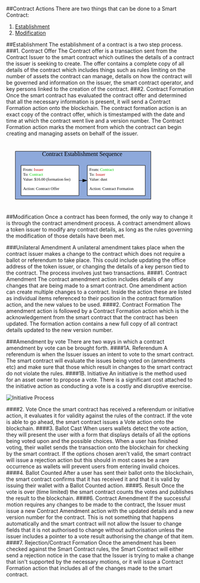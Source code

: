 ##Contract Actions
There are two things that can be done to a Smart Contract:
1. [Establishment](#establishment)
2. [Modification](#modification)

<a name="establishment"></a>
##Establishment
The establishment of a contract is a two step process.
###1. Contract Offer
The Contract offer is a transaction sent from the Contract Issuer to the smart contract which outlines the details of a contract the issuer is seeking to create. The offer contains a complete copy of all details of the contract which includes things such as rules limiting on the number of assets the contract can manage, details on how the contract will be governed and information on the issuer, the smart contract operator, and key persons linked to the creation of the contract.
###2. Contract Formation
Once the smart contract has evaluated the contract offer and determined that all the necessary information is present, it will send a Contract Formation action onto the blockchain. The contract formation action is an exact copy of the contract offer, which is timestamped with the date and time at which the contract went live and a version number.
The Contract Formation action marks the moment from which the contract can begin creating and managing assets on behalf of the issuer.

<img src="data:image/svg+xml;base64,PD94bWwgdmVyc2lvbj0iMS4wIiBlbmNvZGluZz0iVVRGLTgiIHN0YW5kYWxvbmU9Im5vIj8+Cjwh%0D%0ARE9DVFlQRSBzdmcgUFVCTElDICItLy9XM0MvL0RURCBTVkcgMS4xLy9FTiIgImh0dHA6Ly93d3cu%0D%0AdzMub3JnL0dyYXBoaWNzL1NWRy8xLjEvRFREL3N2ZzExLmR0ZCI+CjwhLS0gR2VuZXJhdGVkIGJ5%0D%0AIE1pY3Jvc29mdCBWaXNpbywgU1ZHIEV4cG9ydCBjb250cmFjdC1mb3JtYXRpb24uc3ZnIFBhZ2Ut%0D%0AMSAtLT4KPHN2ZyB4bWxucz0iaHR0cDovL3d3dy53My5vcmcvMjAwMC9zdmciIHhtbG5zOnhsaW5r%0D%0APSJodHRwOi8vd3d3LnczLm9yZy8xOTk5L3hsaW5rIiB4bWxuczpldj0iaHR0cDovL3d3dy53My5v%0D%0AcmcvMjAwMS94bWwtZXZlbnRzIgoJCXhtbG5zOnY9Imh0dHA6Ly9zY2hlbWFzLm1pY3Jvc29mdC5j%0D%0Ab20vdmlzaW8vMjAwMy9TVkdFeHRlbnNpb25zLyIgd2lkdGg9IjQuMjkxOWluIiBoZWlnaHQ9IjEu%0D%0AODU5MjFpbiIKCQl2aWV3Qm94PSIwIDAgMzA5LjAxNyAxMzMuODYzIiB4bWw6c3BhY2U9InByZXNl%0D%0AcnZlIiBjb2xvci1pbnRlcnBvbGF0aW9uLWZpbHRlcnM9InNSR0IiIGNsYXNzPSJzdDEwIj4KCTx2%0D%0AOmRvY3VtZW50UHJvcGVydGllcyB2OmxhbmdJRD0iMjA1NyIgdjptZXRyaWM9InRydWUiIHY6dmll%0D%0Ad01hcmt1cD0iZmFsc2UiPgoJCTx2OnVzZXJEZWZzPgoJCQk8djp1ZCB2Om5hbWVVPSJtc3ZOb0F1%0D%0AdG9Db25uZWN0IiB2OnZhbD0iVlQwKDEpOjI2Ii8+CgkJPC92OnVzZXJEZWZzPgoJPC92OmRvY3Vt%0D%0AZW50UHJvcGVydGllcz4KCgk8c3R5bGUgdHlwZT0idGV4dC9jc3MiPgoJPCFbQ0RBVEFbCgkJLnN0%0D%0AMSB7ZmlsbDojOGVhOWRiO3N0cm9rZTojMDAwMDAwO3N0cm9rZS1saW5lY2FwOnJvdW5kO3N0cm9r%0D%0AZS1saW5lam9pbjpyb3VuZDtzdHJva2Utd2lkdGg6MC43NX0KCQkuc3QyIHtmaWxsOiMwMDAwMDA7%0D%0AZm9udC1mYW1pbHk6Q2FsaWJyaTtmb250LXNpemU6MS4wMDAwMWVtfQoJCS5zdDMge2ZpbGw6I2Zm%0D%0AZmZmZjtzdHJva2U6IzAwMDAwMDtzdHJva2UtbGluZWNhcDpyb3VuZDtzdHJva2UtbGluZWpvaW46%0D%0Acm91bmQ7c3Ryb2tlLXdpZHRoOjAuNzV9CgkJLnN0NCB7ZmlsbDojMDAwMDAwO2ZvbnQtZmFtaWx5%0D%0AOkNhbGlicmk7Zm9udC1zaXplOjAuNjY2NjY0ZW19CgkJLnN0NSB7ZmlsbDojYzAwMDAwO2ZvbnQt%0D%0Ac2l6ZToxZW19CgkJLnN0NiB7Zm9udC1zaXplOjFlbX0KCQkuc3Q3IHtmaWxsOiMwMGNjMDA7Zm9u%0D%0AdC1zaXplOjFlbX0KCQkuc3Q4IHttYXJrZXItZW5kOnVybCgjbXJrcjEzLTI1KTtzdHJva2U6IzAw%0D%0AMDAwMDtzdHJva2UtbGluZWNhcDpyb3VuZDtzdHJva2UtbGluZWpvaW46cm91bmQ7c3Ryb2tlLXdp%0D%0AZHRoOjAuNzV9CgkJLnN0OSB7ZmlsbDojMDAwMDAwO2ZpbGwtb3BhY2l0eToxO3N0cm9rZTojMDAw%0D%0AMDAwO3N0cm9rZS1vcGFjaXR5OjE7c3Ryb2tlLXdpZHRoOjAuMjI5MzU3Nzk4MTY1MTR9CgkJLnN0%0D%0AMTAge2ZpbGw6bm9uZTtmaWxsLXJ1bGU6ZXZlbm9kZDtmb250LXNpemU6MTJweDtvdmVyZmxvdzp2%0D%0AaXNpYmxlO3N0cm9rZS1saW5lY2FwOnNxdWFyZTtzdHJva2UtbWl0ZXJsaW1pdDozfQoJXV0+Cgk8%0D%0AL3N0eWxlPgoKCTxkZWZzIGlkPSJNYXJrZXJzIj4KCQk8ZyBpZD0ibGVuZDEzIj4KCQkJPHBhdGgg%0D%0AZD0iTSAzIDEgTCAwIDAgTCAzIC0xIEwgMyAxICIgc3R5bGU9InN0cm9rZTpub25lIi8+CgkJPC9n%0D%0APgoJCTxtYXJrZXIgaWQ9Im1ya3IxMy0yNSIgY2xhc3M9InN0OSIgdjphcnJvd1R5cGU9IjEzIiB2%0D%0AOmFycm93U2l6ZT0iMiIgdjpzZXRiYWNrPSIxMy4wOCIgcmVmWD0iLTEzLjA4IiBvcmllbnQ9ImF1%0D%0AdG8iCgkJCQltYXJrZXJVbml0cz0ic3Ryb2tlV2lkdGgiIG92ZXJmbG93PSJ2aXNpYmxlIj4KCQkJ%0D%0APHVzZSB4bGluazpocmVmPSIjbGVuZDEzIiB0cmFuc2Zvcm09InNjYWxlKC00LjM2LC00LjM2KSAi%0D%0ALz4KCQk8L21hcmtlcj4KCTwvZGVmcz4KCTxnIHY6bUlEPSIwIiB2OmluZGV4PSIxIiB2Omdyb3Vw%0D%0AQ29udGV4dD0iZm9yZWdyb3VuZFBhZ2UiPgoJCTx0aXRsZT5QYWdlLTE8L3RpdGxlPgoJCTx2OnBh%0D%0AZ2VQcm9wZXJ0aWVzIHY6ZHJhd2luZ1NjYWxlPSIwLjAzOTM3MDEiIHY6cGFnZVNjYWxlPSIwLjAz%0D%0AOTM3MDEiIHY6ZHJhd2luZ1VuaXRzPSIyNCIgdjpzaGFkb3dPZmZzZXRYPSI4LjUwMzk0IgoJCQkJ%0D%0AdjpzaGFkb3dPZmZzZXRZPSItOC41MDM5NCIvPgoJCTx2OmxheWVyIHY6bmFtZT0iQ29ubmVjdG9y%0D%0AIiB2OmluZGV4PSIwIi8+CgkJPGcgaWQ9InNoYXBlNTktMSIgdjptSUQ9IjU5IiB2Omdyb3VwQ29u%0D%0AdGV4dD0ic2hhcGUiIHRyYW5zZm9ybT0idHJhbnNsYXRlKDE4LjUxNTYsLTE4LjM3NSkiPgoJCQk8%0D%0AdGl0bGU+U2hlZXQuNTk8L3RpdGxlPgoJCQk8ZGVzYz5Db250cmFjdCBFc3RhYmxpc2htZW50IFNl%0D%0AcXVlbmNlPC9kZXNjPgoJCQk8djp0ZXh0QmxvY2sgdjptYXJnaW5zPSJyZWN0KDQsNCw0LDQpIiB2%0D%0AOnRhYlNwYWNlPSI0Mi41MTk3Ii8+CgkJCTx2OnRleHRSZWN0IGN4PSIxMzUuNTQ3IiBjeT0iNDMu%0D%0ANTc1IiB3aWR0aD0iMjcyLjEzIiBoZWlnaHQ9IjkuMDAyMzQiLz4KCQkJPHJlY3QgeD0iMCIgeT0i%0D%0AMzcuNDg1MSIgd2lkdGg9IjI3Mi4xMjYiIGhlaWdodD0iOTYuMzc4IiBjbGFzcz0ic3QxIi8+CgkJ%0D%0ACTx0ZXh0IHg9IjUzLjU4IiB5PSI0Ny4xOCIgY2xhc3M9InN0MiIgdjpsYW5nSUQ9IjMwODEiPjx2%0D%0AOnBhcmFncmFwaCB2Omhvcml6QWxpZ249IjEiLz48djp0YWJMaXN0Lz5Db250cmFjdCBFc3RhYmxp%0D%0Ac2htZW50IFNlcXVlbmNlPC90ZXh0PgkJPC9nPgoJCTxnIGlkPSJzaGFwZTI0LTQiIHY6bUlEPSIy%0D%0ANCIgdjpncm91cENvbnRleHQ9InNoYXBlIiB0cmFuc2Zvcm09InRyYW5zbGF0ZSgyOS44NTQyLC0y%0D%0ANS42MDMzKSI+CgkJCTx0aXRsZT5TaGVldC4yNDwvdGl0bGU+CgkJCTxkZXNjPkZyb206IElzc3Vl%0D%0AciBUbzogQ29udHJhY3QgVmFsdWU6ICQxNi4wMCAoZm9ybWF0aW9uIGZlZSkgQWN0aW8uLi48L2Rl%0D%0Ac2M+CgkJCTx2OnRleHRCbG9jayB2Om1hcmdpbnM9InJlY3QoNCw0LDQsNCkiIHY6dGFiU3BhY2U9%0D%0AIjQyLjUxOTciIHY6dmVydGljYWxBbGlnbj0iMCIvPgoJCQk8djp0ZXh0UmVjdCBjeD0iNTguMTEw%0D%0AMiIgY3k9IjEwMy40NjIiIHdpZHRoPSIxMTYuMjMiIGhlaWdodD0iNjAuODAzMiIvPgoJCQk8cmVj%0D%0AdCB4PSIwIiB5PSI3My4wNTk5IiB3aWR0aD0iMTE2LjIyIiBoZWlnaHQ9IjYwLjgwMzIiIGNsYXNz%0D%0APSJzdDMiLz4KCQkJPHRleHQgeD0iNCIgeT0iODQuMjYiIGNsYXNzPSJzdDQiIHY6bGFuZ0lEPSIz%0D%0AMDgxIj48djpwYXJhZ3JhcGgvPjx2OnRhYkxpc3QvPkZyb206IDx0c3BhbiBjbGFzcz0ic3Q1Ij5J%0D%0Ac3N1ZXI8djpuZXdsaW5lQ2hhci8+PC90c3Bhbj48dHNwYW4KCQkJCQkJeD0iNCIgZHk9IjEuMmVt%0D%0AIiBjbGFzcz0ic3Q2Ij5UbzogPC90c3Bhbj48dHNwYW4gY2xhc3M9InN0NyI+Q29udHJhY3Q8djpu%0D%0AZXdsaW5lQ2hhci8+PC90c3Bhbj48dHNwYW4geD0iNCIKCQkJCQkJZHk9IjEuMmVtIiBjbGFzcz0i%0D%0Ac3Q2Ij5WYWx1ZTogJDE2LjAwIChmb3JtYXRpb24gZmVlKTx2Om5ld2xpbmVDaGFyLz48djpuZXds%0D%0AaW5lQ2hhci8+PC90c3Bhbj48dHNwYW4geD0iNCIKCQkJCQkJZHk9IjIuNGVtIiBjbGFzcz0ic3Q2%0D%0AIj5BY3Rpb246IENvbnRyYWN0IE9mZmVyPC90c3Bhbj48L3RleHQ+CQk8L2c+CgkJPGcgaWQ9InNo%0D%0AYXBlMzItMTIiIHY6bUlEPSIzMiIgdjpncm91cENvbnRleHQ9InNoYXBlIiB0cmFuc2Zvcm09InRy%0D%0AYW5zbGF0ZSgxNjMuMDgzLC0yNS42MDMzKSI+CgkJCTx0aXRsZT5TaGVldC4zMjwvdGl0bGU+CgkJ%0D%0ACTxkZXNjPkZyb206IENvbnRyYWN0IFRvOiBJc3N1ZXIgVmFsdWU6IGR1c3QgQWN0aW9uOiBDb250%0D%0AcmFjdCBGb3JtYXQuLi48L2Rlc2M+CgkJCTx2OnRleHRCbG9jayB2Om1hcmdpbnM9InJlY3QoNCw0%0D%0ALDQsNCkiIHY6dGFiU3BhY2U9IjQyLjUxOTciIHY6dmVydGljYWxBbGlnbj0iMCIvPgoJCQk8djp0%0D%0AZXh0UmVjdCBjeD0iNTguMTEwMiIgY3k9IjEwMy40NjIiIHdpZHRoPSIxMTYuMjMiIGhlaWdodD0i%0D%0ANjAuODAzMiIvPgoJCQk8cmVjdCB4PSIwIiB5PSI3My4wNTk5IiB3aWR0aD0iMTE2LjIyIiBoZWln%0D%0AaHQ9IjYwLjgwMzIiIGNsYXNzPSJzdDMiLz4KCQkJPHRleHQgeD0iNCIgeT0iODQuMjYiIGNsYXNz%0D%0APSJzdDQiIHY6bGFuZ0lEPSIzMDgxIj48djpwYXJhZ3JhcGgvPjx2OnRhYkxpc3QvPkZyb206IDx0%0D%0Ac3BhbiBjbGFzcz0ic3Q3Ij5Db250cmFjdDx2Om5ld2xpbmVDaGFyLz48L3RzcGFuPjx0c3BhbgoJ%0D%0ACQkJCQl4PSI0IiBkeT0iMS4yZW0iIGNsYXNzPSJzdDYiPlRvOiA8L3RzcGFuPjx0c3BhbiBjbGFz%0D%0Acz0ic3Q1Ij5Jc3N1ZXI8djpuZXdsaW5lQ2hhci8+PC90c3Bhbj48dHNwYW4geD0iNCIKCQkJCQkJ%0D%0AZHk9IjEuMmVtIiBjbGFzcz0ic3Q2Ij5WYWx1ZTogZHVzdDx2Om5ld2xpbmVDaGFyLz48djpuZXds%0D%0AaW5lQ2hhci8+PC90c3Bhbj48dHNwYW4geD0iNCIgZHk9IjIuNGVtIgoJCQkJCQljbGFzcz0ic3Q2%0D%0AIj5BY3Rpb246IENvbnRyYWN0IEZvcm1hdGlvbjwvdHNwYW4+PC90ZXh0PgkJPC9nPgoJCTxnIGlk%0D%0APSJzaGFwZTYxLTIwIiB2Om1JRD0iNjEiIHY6Z3JvdXBDb250ZXh0PSJzaGFwZSIgdjpsYXllck1l%0D%0AbWJlcj0iMCIgdHJhbnNmb3JtPSJ0cmFuc2xhdGUoMTQ2LjA3NSwtNDguOTE4MykiPgoJCQk8dGl0%0D%0AbGU+RHluYW1pYyBjb25uZWN0b3I8L3RpdGxlPgoJCQk8cGF0aCBkPSJNMCAxMjYuNzggTDcuMiAx%0D%0AMjYuNzgiIGNsYXNzPSJzdDgiLz4KCQk8L2c+Cgk8L2c+Cjwvc3ZnPgo=" alt="Contract Formation Process">

<a name="modification"></a>
##Modification
Once a contract has been formed, the only way to change it is through the contract amendment process. A contract amendment allows a token issuer to modify any contract details, as long as the rules governing the modification of those details have been met.

###Unilateral Amendment
A unilateral amendment takes place when the contract issuer makes a change to the contract which does not require a ballot or referendum to take place. This could include updating the office address of the token issuer, or changing the details of a key person tied to the contract. The process involves just two transactions.
####1. Contract Amendment
The contract amendment action includes details of any changes that are being made to a smart contract. One amendment action can create multiple changes to a contract. Inside the action these are listed as individual items referenced to their position in the contract formation action, and the new values to be used.
####2. Contract Formation
The amendment action is followed by a Contract Formation action which is the acknowledgement from the smart contract that the contract has been updated. The formation action contains a new full copy of all contract details updated to the new version number. 

###Amendment by vote
There are two ways in which a contract amendment by vote can be brought forth.
####1A. Referendum
A referendum is when the Issuer issues an intent to vote to the smart contract. The smart contract will evaluate the issues being voted on (amendments etc) and make sure that those which result in changes to the smart contract do not violate the rules.
####1B. Initiative
An initiative is the method used for an asset owner to propose a vote. There is a significant cost attached to the initiative action as conducting a vote is a costly and disruptive exercise.

<img src="https://github.com/tokenized/docs/blob/master/images/initiative.JPG?raw=true" alt="Initiative Process">

####2. Vote
Once the smart contract has received a referendum or initiative action, it evaluates it for validity against the rules of the contract. If the vote is able to go ahead, the smart contract issues a Vote action onto the blockchain.
####3. Ballot Cast
When users wallets detect the vote action, they will present the user with a form that displays details of all the options being voted upon and the possible choices. When a user has finished voting, their wallet sends the transaction onto the blockchain for checking by the smart contract. If the options chosen aren't valid, the smart contract will issue a rejection action but this should in most cases be a rare occurrence as wallets will prevent users from entering invalid choices.
####4. Ballot Counted
After a user has sent their ballot onto the blockchain, the smart contract confirms that it has received it and that it is valid by issuing their wallet with a Ballot Counted action.
####5. Result
Once the vote is over (time limited) the smart contract counts the votes and publishes the result to the blockchain. 
####6. Contract Amendment
If the successful motion requires any changes to be made to the contract, the Issuer must issue a new Contract Amendment action with the updated details and a new version number for the contract. This is not something that happens automatically and the smart contract will not allow the Issuer to change fields that it is not authorised to change without authorisation unless the issuer includes a pointer to a vote result authorising the change of that item.
####7. Rejection/Contract Formation
Once the amendment has been checked against the Smart Contract rules, the Smart Contract will either send a rejection notice in the case that the Issuer is trying to make a change that isn't supported by the necessary motions, or it will issue a Contract Formation action that includes all of the changes made to the smart contract.  